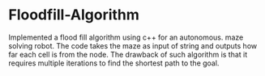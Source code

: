 # Floodfill-Algorithm
Implemented a flood fill algorithm using c++ for an autonomous. maze solving robot. The code takes the maze as input of string and outputs how far each cell is from the node. The drawback of such algorithm is that it requires multiple iterations to find the shortest path to the goal.
